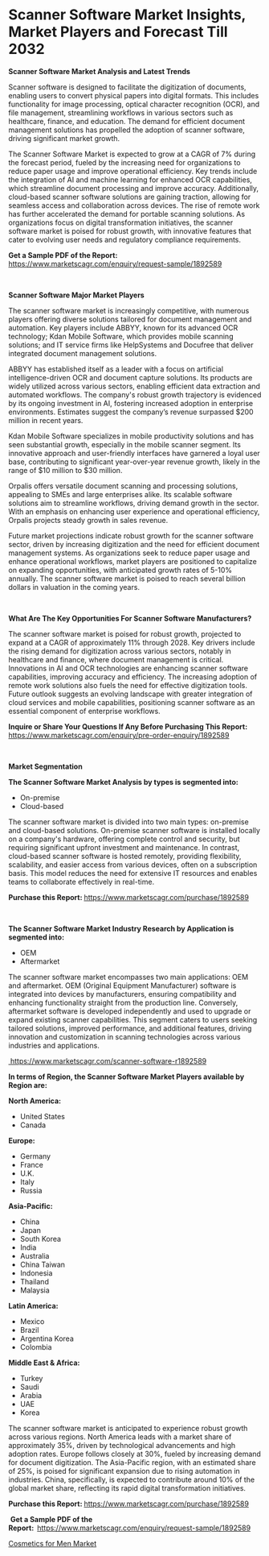 <p><h1>Scanner Software Market Insights, Market Players and Forecast Till 2032</h1></p><p><strong>Scanner Software Market Analysis and Latest Trends</strong></p>
<p><p>Scanner software is designed to facilitate the digitization of documents, enabling users to convert physical papers into digital formats. This includes functionality for image processing, optical character recognition (OCR), and file management, streamlining workflows in various sectors such as healthcare, finance, and education. The demand for efficient document management solutions has propelled the adoption of scanner software, driving significant market growth.</p><p>The Scanner Software Market is expected to grow at a CAGR of 7% during the forecast period, fueled by the increasing need for organizations to reduce paper usage and improve operational efficiency. Key trends include the integration of AI and machine learning for enhanced OCR capabilities, which streamline document processing and improve accuracy. Additionally, cloud-based scanner software solutions are gaining traction, allowing for seamless access and collaboration across devices. The rise of remote work has further accelerated the demand for portable scanning solutions. As organizations focus on digital transformation initiatives, the scanner software market is poised for robust growth, with innovative features that cater to evolving user needs and regulatory compliance requirements.</p></p>
<p><strong>Get a Sample PDF of the Report:&nbsp;</strong> <a href="https://www.marketscagr.com/enquiry/request-sample/1892589?utm_campaign=3095&utm_medium=2&utm_source=Github&utm_content=ia&utm_term=28032025&utm_id=scanner-software">https://www.marketscagr.com/enquiry/request-sample/1892589</a></p>
<p>&nbsp;</p>
<p><strong>Scanner Software Major Market Players</strong></p>
<p><p>The scanner software market is increasingly competitive, with numerous players offering diverse solutions tailored for document management and automation. Key players include ABBYY, known for its advanced OCR technology; Kdan Mobile Software, which provides mobile scanning solutions; and IT service firms like HelpSystems and Docufree that deliver integrated document management solutions.</p><p>ABBYY has established itself as a leader with a focus on artificial intelligence-driven OCR and document capture solutions. Its products are widely utilized across various sectors, enabling efficient data extraction and automated workflows. The company's robust growth trajectory is evidenced by its ongoing investment in AI, fostering increased adoption in enterprise environments. Estimates suggest the company’s revenue surpassed $200 million in recent years.</p><p>Kdan Mobile Software specializes in mobile productivity solutions and has seen substantial growth, especially in the mobile scanner segment. Its innovative approach and user-friendly interfaces have garnered a loyal user base, contributing to significant year-over-year revenue growth, likely in the range of $10 million to $30 million.</p><p>Orpalis offers versatile document scanning and processing solutions, appealing to SMEs and large enterprises alike. Its scalable software solutions aim to streamline workflows, driving demand growth in the sector. With an emphasis on enhancing user experience and operational efficiency, Orpalis projects steady growth in sales revenue.</p><p>Future market projections indicate robust growth for the scanner software sector, driven by increasing digitization and the need for efficient document management systems. As organizations seek to reduce paper usage and enhance operational workflows, market players are positioned to capitalize on expanding opportunities, with anticipated growth rates of 5-10% annually. The scanner software market is poised to reach several billion dollars in valuation in the coming years.</p></p>
<p>&nbsp;</p>
<p><strong>What Are The Key Opportunities For Scanner Software Manufacturers?</strong></p>
<p><p>The scanner software market is poised for robust growth, projected to expand at a CAGR of approximately 11% through 2028. Key drivers include the rising demand for digitization across various sectors, notably in healthcare and finance, where document management is critical. Innovations in AI and OCR technologies are enhancing scanner software capabilities, improving accuracy and efficiency. The increasing adoption of remote work solutions also fuels the need for effective digitization tools. Future outlook suggests an evolving landscape with greater integration of cloud services and mobile capabilities, positioning scanner software as an essential component of enterprise workflows.</p></p>
<p><strong>Inquire or Share Your Questions If Any Before Purchasing This Report:</strong> <a href="https://www.marketscagr.com/enquiry/pre-order-enquiry/1892589?utm_campaign=3095&utm_medium=2&utm_source=Github&utm_content=ia&utm_term=28032025&utm_id=scanner-software">https://www.marketscagr.com/enquiry/pre-order-enquiry/1892589</a></p>
<p>&nbsp;</p>
<p><strong>Market Segmentation</strong></p>
<p><strong>The Scanner Software Market Analysis by types is segmented into:</strong></p>
<p><ul><li>On-premise</li><li>Cloud-based</li></ul></p>
<p><p>The scanner software market is divided into two main types: on-premise and cloud-based solutions. On-premise scanner software is installed locally on a company's hardware, offering complete control and security, but requiring significant upfront investment and maintenance. In contrast, cloud-based scanner software is hosted remotely, providing flexibility, scalability, and easier access from various devices, often on a subscription basis. This model reduces the need for extensive IT resources and enables teams to collaborate effectively in real-time.</p></p>
<p><strong>Purchase this Report:&nbsp;</strong><a href="https://www.marketscagr.com/purchase/1892589?utm_campaign=3095&utm_medium=2&utm_source=Github&utm_content=ia&utm_term=28032025&utm_id=scanner-software">https://www.marketscagr.com/purchase/1892589</a></p>
<p>&nbsp;</p>
<p><strong>The Scanner Software Market Industry Research by Application is segmented into:</strong></p>
<p><ul><li>OEM</li><li>Aftermarket</li></ul></p>
<p><p>The scanner software market encompasses two main applications: OEM and aftermarket. OEM (Original Equipment Manufacturer) software is integrated into devices by manufacturers, ensuring compatibility and enhancing functionality straight from the production line. Conversely, aftermarket software is developed independently and used to upgrade or expand existing scanner capabilities. This segment caters to users seeking tailored solutions, improved performance, and additional features, driving innovation and customization in scanning technologies across various industries and applications.</p></p>
<p><a href="https://www.marketscagr.com/scanner-software-r1892589?utm_campaign=3095&utm_medium=2&utm_source=Github&utm_content=ia&utm_term=28032025&utm_id=scanner-software">&nbsp;https://www.marketscagr.com/scanner-software-r1892589</a></p>
<p><strong>In terms of Region, the Scanner Software Market Players available by Region are:</strong></p>
<p>
    <p> <strong> North America: </strong>
        <ul>
            <li>United States</li>
            <li>Canada</li>
        </ul>
        </p> 
    <p> <strong> Europe: </strong>
        <ul>
            <li>Germany</li>
            <li>France</li>
            <li>U.K.</li>
            <li>Italy</li>
            <li>Russia</li>
        </ul>
        </p> 
    <p> <strong> Asia-Pacific: </strong>
        <ul>
            <li>China</li>
            <li>Japan</li>
            <li>South Korea</li>
            <li>India</li>
            <li>Australia</li>
            <li>China Taiwan</li>
            <li>Indonesia</li>
            <li>Thailand</li>
            <li>Malaysia</li>
        </ul>
        </p> 
    <p> <strong> Latin America: </strong>
        <ul>
            <li>Mexico</li>
            <li>Brazil</li>
            <li>Argentina Korea</li>
            <li>Colombia</li>
        </ul>
        </p> 
    <p> <strong> Middle East & Africa: </strong>
        <ul>
            <li>Turkey</li>
            <li>Saudi</li>
            <li>Arabia</li>
            <li>UAE</li>
            <li>Korea</li>
        </ul>
    </p>
    </p>
<p><p>The scanner software market is anticipated to experience robust growth across various regions. North America leads with a market share of approximately 35%, driven by technological advancements and high adoption rates. Europe follows closely at 30%, fueled by increasing demand for document digitization. The Asia-Pacific region, with an estimated share of 25%, is poised for significant expansion due to rising automation in industries. China, specifically, is expected to contribute around 10% of the global market share, reflecting its rapid digital transformation initiatives.</p></p>
<p><strong>Purchase this Report: </strong><a href="https://www.marketscagr.com/purchase/1892589?utm_campaign=3095&utm_medium=2&utm_source=Github&utm_content=ia&utm_term=28032025&utm_id=scanner-software">https://www.marketscagr.com/purchase/1892589</a></p>
<p>&nbsp;<strong>Get a Sample PDF of the Report:&nbsp;&nbsp;</strong><a href="https://www.marketscagr.com/enquiry/request-sample/1892589?utm_campaign=3095&utm_medium=2&utm_source=Github&utm_content=ia&utm_term=28032025&utm_id=scanner-software">https://www.marketscagr.com/enquiry/request-sample/1892589</a></p>
<p><strong></strong></p>
<p><p><a href="https://github.com/muhjanaidu/Market-Research-Report-List-1/blob/main/cosmetics-for-men-market.md?utm_campaign=3095&utm_medium=2&utm_source=Github&utm_content=ia&utm_term=28032025&utm_id=scanner-software">Cosmetics for Men Market</a></p></p>